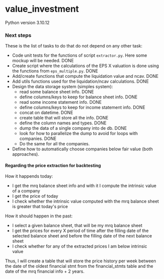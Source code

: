 # value_investment

Python version 3.10.12

### Next steps

These is the list of tasks to do that do not depend on any other task:

- Code unit tests for the functions of script `extractor.py`. Here some mockup will be needed. DONE
- Create script where the calculations of the EPS X valuation is done using the functions from `eps_multiple.py`. DONE
- Add/create functions that compute the liquidation value and ncav. DONE
- Add utils functions used for the liquidation/ncav calculations. DONE
- Design the data storage system (simples system):
  - read some balance sheet info. DONE
  - define columns/keys to keep for balance sheet info. DONE
  - read some income statement info. DONE
  - define columns/keys to keep for income statement info. DONE
  - concat on datetime. DONE
  - create table that will store all the info. DONE
  - define the column names and types. DONE
  - dump the data of a single company into de db. DONE
  - look for how to parallelize the dump to avoid for loops with companies. DONE
  - Do the same for all the companies.
- Define how to automatically choose companies below fair value (both approaches).


#### Regarding the price extraction for backtesting

How it happends today:
- I get the mrq balance sheet info and with it I compute the intrinsic value of a company
- I get the price of today
- I check whether the intrinsic value computed with the mrq balance sheet is greater that today's price

How it should happen in the past:
- I select a given balance sheet, that will be my mrq balance sheet
- I get the prices for every X period of time after the filling date of the selected balance sheet and before the filling date of the next balance sheet
- I check whether for any of the extracted prices I am below intrinsic value

Thus, I will create a table that will store the price history per week between the date of the oldest financial stmt from the financial_stmts table and the date of the mrq financial info + 2 years.
